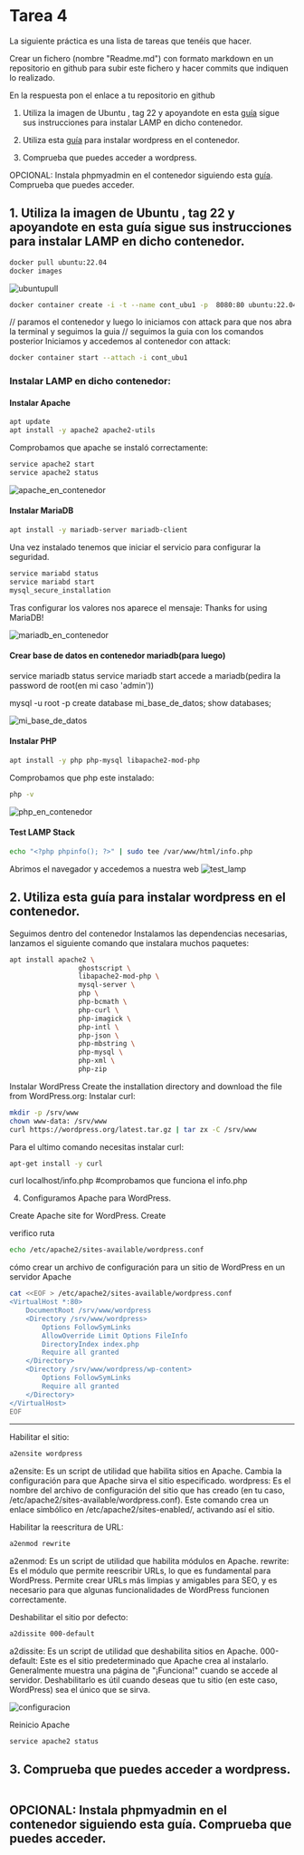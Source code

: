 # Tarea 4
La siguiente práctica es una lista de tareas que tenéis que hacer. 

Crear un  fichero (nombre "Readme.md") con formato markdown en un repositorio en github para subir este fichero y hacer commits que indiquen lo realizado.

En la respuesta pon el enlace a tu repositorio en github

1. Utiliza la imagen de Ubuntu , tag 22 y apoyandote en esta [guía](https://www.itzgeek.com/how-tos/linux/ubuntu-how-tos/install-lamp-stack-apache-mariadb-php-on-ubuntu-22-04.html#Method_1_Install_LAMP_Stack_Manually_One_by_one) sigue sus instrucciones para instalar LAMP en dicho contenedor.

2. Utiliza esta [guía](https://ubuntu.com/tutorials/install-and-configure-wordpress#1-overview) para instalar wordpress en el contenedor.

3. Comprueba que puedes acceder a wordpress. 


OPCIONAL: Instala phpmyadmin en el contenedor siguiendo esta [guía](https://ubuntu.com/server/docs/how-to-install-and-configure-phpmyadmin). Comprueba que puedes acceder.


## 1. Utiliza la imagen de Ubuntu , tag 22 y apoyandote en **esta guía** sigue sus instrucciones para instalar **LAMP** en dicho contenedor.
```bash
docker pull ubuntu:22.04
docker images
```
![ubuntupull](https://github.com/user-attachments/assets/c37f6201-a958-4f0c-b847-e03b6c460b5c)

```bash
docker container create -i -t --name cont_ubu1 -p  8080:80 ubuntu:22.04
```
// paramos el contenedor y luego lo iniciamos con attack para que nos abra la terminal y seguimos la guia
// seguimos la guia con los comandos posterior
Iniciamos y accedemos al contenedor con attack:
```bash
docker container start --attach -i cont_ubu1
```

### Instalar LAMP en dicho contenedor:

#### Instalar Apache
```bash
apt update
apt install -y apache2 apache2-utils
```
Comprobamos que apache se instaló correctamente:
```bash
service apache2 start
service apache2 status
```
![apache_en_contenedor](https://github.com/user-attachments/assets/a7f1f95e-1a06-4841-9250-c9f51f71ae3e)




#### Instalar MariaDB
```bash
apt install -y mariadb-server mariadb-client
```
Una vez instalado tenemos que iniciar el servicio para configurar la seguridad.
```bash
service mariabd status
service mariabd start
mysql_secure_installation
```
Tras configurar los valores nos aparece el mensaje: Thanks for using MariaDB!

![mariadb_en_contenedor](https://github.com/user-attachments/assets/5771fcbb-a68d-48e3-b050-ad222e0d9e8b)



#### Crear base de datos en contenedor mariadb(para luego)
service mariadb status
service mariadb start
accede a mariadb(pedira la password de root(en mi caso 'admin'))

mysql -u root -p
create database mi_base_de_datos;
show databases;

![mi_base_de_datos](https://github.com/user-attachments/assets/06ac3b96-195a-4b93-b6d5-991e0d4b1bb1)



#### Instalar PHP
```bash
apt install -y php php-mysql libapache2-mod-php
```
Comprobamos que php este instalado:
```bash
php -v
```
![php_en_contenedor](https://github.com/user-attachments/assets/e53c4583-d855-4b78-a11f-52798ff4677a)

#### Test LAMP Stack
```bash
echo "<?php phpinfo(); ?>" | sudo tee /var/www/html/info.php
```
Abrimos el navegador y accedemos a nuestra web
![test_lamp](https://github.com/user-attachments/assets/e1ba5c02-d835-4f8f-99ef-7ccd260c758b)





## 2. Utiliza **esta guía** para instalar wordpress en el contenedor.
Seguimos dentro del contenedor
Instalamos las dependencias necesarias, lanzamos el siguiente comando que instalara muchos paquetes:

```bash
apt install apache2 \
                 ghostscript \
                 libapache2-mod-php \
                 mysql-server \
                 php \
                 php-bcmath \
                 php-curl \
                 php-imagick \
                 php-intl \
                 php-json \
                 php-mbstring \
                 php-mysql \
                 php-xml \
                 php-zip
```
Instalar WordPress
Create the installation directory and download the file from WordPress.org:
Instalar curl:

```bash
mkdir -p /srv/www
chown www-data: /srv/www
curl https://wordpress.org/latest.tar.gz | tar zx -C /srv/www
```
Para el ultimo comando necesitas instalar curl:
```bash
apt-get install -y curl
```
curl localhost/info.php #comprobamos que funciona el info.php

4. Configuramos Apache para WordPress.

Create Apache site for WordPress. Create

verifico ruta
```bash
echo /etc/apache2/sites-available/wordpress.conf
```

cómo crear un archivo de configuración para un sitio de WordPress en un servidor Apache
```bash
cat <<EOF > /etc/apache2/sites-available/wordpress.conf
<VirtualHost *:80>
    DocumentRoot /srv/www/wordpress
    <Directory /srv/www/wordpress>
        Options FollowSymLinks
        AllowOverride Limit Options FileInfo
        DirectoryIndex index.php
        Require all granted
    </Directory>
    <Directory /srv/www/wordpress/wp-content>
        Options FollowSymLinks
        Require all granted
    </Directory>
</VirtualHost>
EOF
```


------------------------------------------------------------------
Habilitar el sitio:
```bash
a2ensite wordpress
```
a2ensite: Es un script de utilidad que habilita sitios en Apache. Cambia la configuración para que Apache sirva el sitio especificado.
wordpress: Es el nombre del archivo de configuración del sitio que has creado (en tu caso, /etc/apache2/sites-available/wordpress.conf). Este comando crea un enlace simbólico en /etc/apache2/sites-enabled/, activando así el sitio.


 Habilitar la reescritura de URL:
```bash
a2enmod rewrite
```
a2enmod: Es un script de utilidad que habilita módulos en Apache.
rewrite: Es el módulo que permite reescribir URLs, lo que es fundamental para WordPress. Permite crear URLs más limpias y amigables para SEO, y es necesario para que algunas funcionalidades de WordPress funcionen correctamente.



Deshabilitar el sitio por defecto:
```bash
a2dissite 000-default
```
a2dissite: Es un script de utilidad que deshabilita sitios en Apache.
000-default: Este es el sitio predeterminado que Apache crea al instalarlo. Generalmente muestra una página de "¡Funciona!" cuando se accede al servidor. Deshabilitarlo es útil cuando deseas que tu sitio (en este caso, WordPress) sea el único que se sirva.

![configuracion](https://github.com/user-attachments/assets/c62c2ea2-05e5-4bcd-aa39-8ff6255b0188)

Reinicio Apache
```bash
service apache2 status
```


## 3. Comprueba que puedes acceder a wordpress. 
```bash

```
## OPCIONAL: Instala phpmyadmin en el contenedor siguiendo esta guía. Comprueba que puedes acceder.
```bash

```

